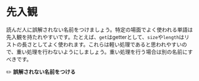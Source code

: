 # 先入観
読んだ人に誤解されない名前をつけましょう。特定の場面でよく使われる単語は先入観を持たれやすいです。たとえば、`get`はgetterとして、`size`や`length`はリストの長さとしてよく使われます。これらは軽い処理であると思われやすいので、重い処理を行わないようにしましょう。重い処理を行う場合は別の名前にすべきです。

:pencil2: **誤解されない名前をつける**
